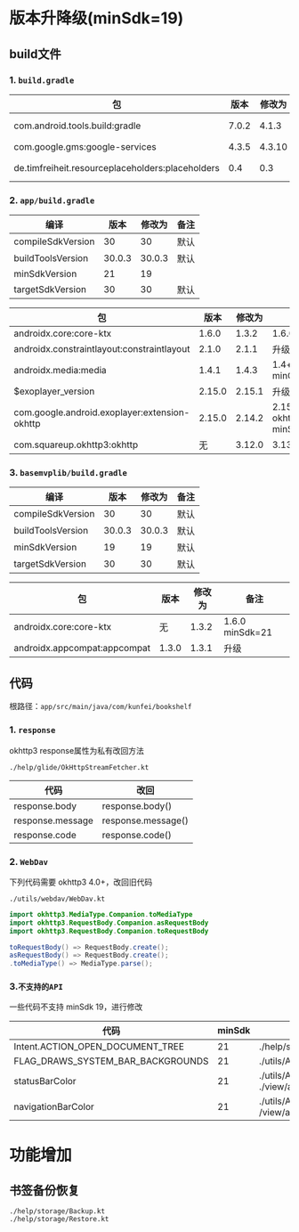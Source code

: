 # 版本升降级(minSdk=19)

## build文件

### 1. `build.gradle`

| 包                                               | 版本  | 修改为 | 备注                   |
| ------------------------------------------------ | ----- | ------ | ---------------------- |
| com.android.tools.build:gradle                   | 7.0.2 | 4.1.3  | 4.2.0+ minGradle=6.7.1 |
| com.google.gms:google-services                   | 4.3.5 | 4.3.10 | 升级                   |
| de.timfreiheit.resourceplaceholders:placeholders | 0.4   | 0.3    | 0.4 minGradle=6.7.1    |

### 2. `app/build.gradle`

| 编译              | 版本   | 修改为 | 备注 |
| ----------------- | ------ | ------ | ---- |
| compileSdkVersion | 30     | 30     | 默认 |
| buildToolsVersion | 30.0.3 | 30.0.3 | 默认 |
| minSdkVersion     | 21     | 19     |      |
| targetSdkVersion  | 30     | 30     | 默认 |

| 包                                            | 版本   | 修改为 | 备注                          |
| --------------------------------------------- | ------ | ------ | ----------------------------- |
| androidx.core:core-ktx                        | 1.6.0  | 1.3.2  | 1.6.0 minSdk=21               |
| androidx.constraintlayout:constraintlayout    | 2.1.0  | 2.1.1  | 升级                          |
| androidx.media:media                          | 1.4.1  | 1.4.3  | 1.4+ minCompileSdk=30         |
| $exoplayer_version                            | 2.15.0 | 2.15.1 | 升级                          |
| com.google.android.exoplayer:extension-okhttp | 2.15.0 | 2.14.2 | 2.15.0 okhttp=4.9.1 minSdk=21 |
| com.squareup.okhttp3:okhttp                   | 无     | 3.12.0 | 3.13+ minSdk=21               |

### 3. `basemvplib/build.gradle`

| 编译              | 版本   | 修改为 | 备注 |
| ----------------- | ------ | ------ | ---- |
| compileSdkVersion | 30     | 30     | 默认 |
| buildToolsVersion | 30.0.3 | 30.0.3 | 默认 |
| minSdkVersion     | 19     | 19     | 默认 |
| targetSdkVersion  | 30     | 30     | 默认 |

| 包                           | 版本  | 修改为 | 备注            |
| ---------------------------- | ----- | ------ | --------------- |
| androidx.core:core-ktx       | 无    | 1.3.2  | 1.6.0 minSdk=21 |
| androidx.appcompat:appcompat | 1.3.0 | 1.3.1  | 升级            |

## 代码

根路径：`app/src/main/java/com/kunfei/bookshelf`

### 1. `response`

okhttp3 response属性为私有改回方法

`./help/glide/OkHttpStreamFetcher.kt`

| 代码             | 改回               |
| ---------------- | ------------------ |
| response.body    | response.body()    |
| response.message | response.message() |
| response.code    | response.code()    |

### 2. `WebDav`

下列代码需要 okhttp3 4.0+，改回旧代码

`./utils/webdav/WebDav.kt`

```java
import okhttp3.MediaType.Companion.toMediaType
import okhttp3.RequestBody.Companion.asRequestBody
import okhttp3.RequestBody.Companion.toRequestBody

toRequestBody() => RequestBody.create();
asRequestBody() => RequestBody.create();
.toMediaType() => MediaType.parse();
```

### 3.`不支持的API`

一些代码不支持 minSdk 19，进行修改

| 代码                              | minSdk | 相对路径                                                     |
| --------------------------------- | ------ | ------------------------------------------------------------ |
| Intent.ACTION_OPEN_DOCUMENT_TREE  | 21     | ./help/storage/BackupRestoreUi.kt                            |
| FLAG_DRAWS_SYSTEM_BAR_BACKGROUNDS | 21     | ./utils/ActivityExtensions.kt                                |
| statusBarColor                    | 21     | ./utils/ActivityExtensions.kt<br />./view/activity/ReadBookActivity.java |
| navigationBarColor                | 21     | ./utils/ActivityExtensions.kt<br />/view/activity/ReadBookActivity.java |

# 功能增加

## 书签备份恢复

```
./help/storage/Backup.kt
./help/storage/Restore.kt
```


